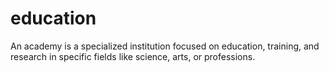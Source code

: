 # education
 An academy is a specialized institution focused on education, training, and research in specific fields like science, arts, or professions. 
